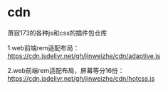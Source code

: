# cdn
萧寂173的各种js和css的插件包仓库

1.web前端rem适配布局： https://cdn.jsdelivr.net/gh/jinweizhe/cdn/adaptive.js

2.web前端rem适配布局，屏幕等分16份：https://cdn.jsdelivr.net/gh/jinweizhe/cdn/hotcss.js

